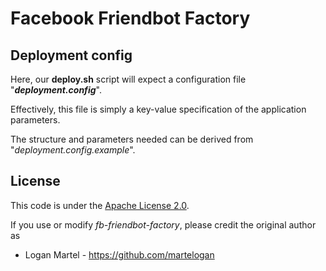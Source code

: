 # Facebook Friendbot Factory

## Deployment config

Here, our **deploy.sh** script will expect a configuration file "**_deployment.config_**".

Effectively, this file is simply a key-value specification of the application parameters.

The structure and parameters needed can be derived from "_deployment.config.example_". 
 
License
-------

This code is under the [Apache License 2.0](https://www.apache.org/licenses/LICENSE-2.0).

If you use or modify _fb-friendbot-factory_, please credit the original author as

* Logan Martel - https://github.com/martelogan
